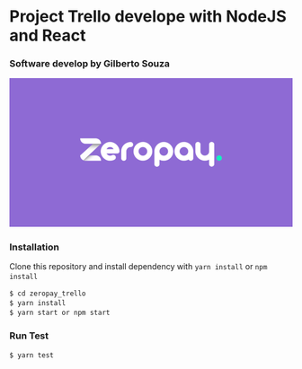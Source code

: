 # Project Trello develope with NodeJS and React


### Software develop by Gilberto Souza
![Print chat](./public/images/banner_zeropay.png)


### Installation
Clone this repository and install dependency with `yarn install` or `npm install`
```sh
$ cd zeropay_trello
$ yarn install
$ yarn start or npm start
```
### Run Test

```sh
$ yarn test
```




